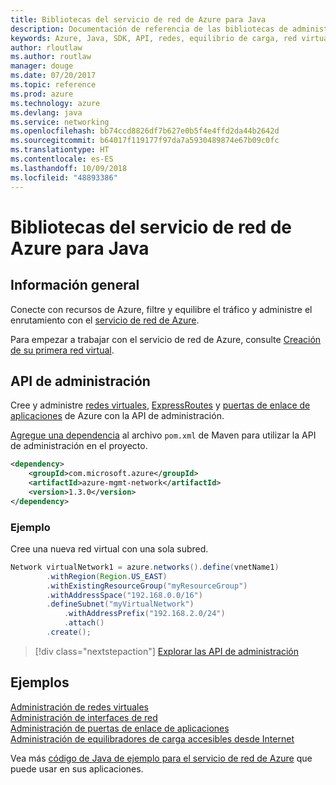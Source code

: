 ```yaml
---
title: Bibliotecas del servicio de red de Azure para Java
description: Documentación de referencia de las bibliotecas de administración del servicio de red de Azure para Java
keywords: Azure, Java, SDK, API, redes, equilibrio de carga, red virtual, subred
author: rloutlaw
ms.author: routlaw
manager: douge
ms.date: 07/20/2017
ms.topic: reference
ms.prod: azure
ms.technology: azure
ms.devlang: java
ms.service: networking
ms.openlocfilehash: bb74ccd8826df7b627e0b5f4e4ffd2da44b2642d
ms.sourcegitcommit: b64017f119177f97da7a5930489874e67b09c0fc
ms.translationtype: HT
ms.contentlocale: es-ES
ms.lasthandoff: 10/09/2018
ms.locfileid: "48893386"
---
```

# <a name="azure-network-libraries-for-java"></a>Bibliotecas del servicio de red de Azure para Java

## <a name="overview"></a>Información general

Conecte con recursos de Azure, filtre y equilibre el tráfico y administre el enrutamiento con el [servicio de red de Azure](/azure/networking/networking-overview).

Para empezar a trabajar con el servicio de red de Azure, consulte [Creación de su primera red virtual](/azure/virtual-network/virtual-network-get-started-vnet-subnet).

## <a name="management-api"></a>API de administración

Cree y administre [redes virtuales](/azure/virtual-network/virtual-networks-overview), [ExpressRoutes](/azure/expressroute/) y [puertas de enlace de aplicaciones](/azure/application-gateway/) de Azure con la API de administración.

[Agregue una dependencia](https://maven.apache.org/guides/getting-started/index.html#How_do_I_use_external_dependencies) al archivo `pom.xml` de Maven para utilizar la API de administración en el proyecto.  

```XML
<dependency>
    <groupId>com.microsoft.azure</groupId>
    <artifactId>azure-mgmt-network</artifactId>
    <version>1.3.0</version>
</dependency>
```   

### <a name="example"></a>Ejemplo

Cree una nueva red virtual con una sola subred.

```java
Network virtualNetwork1 = azure.networks().define(vnetName1)
        .withRegion(Region.US_EAST)
        .withExistingResourceGroup("myResourceGroup")
        .withAddressSpace("192.168.0.0/16")
        .defineSubnet("myVirtualNetwork")
            .withAddressPrefix("192.168.2.0/24")
            .attach()
        .create();
```

> [!div class="nextstepaction"]
> [Explorar las API de administración](/java/api/overview/azure/networking/management)

## <a name="samples"></a>Ejemplos

[Administración de redes virtuales](https://github.com/Azure-Samples/network-java-manage-virtual-network)   
[Administración de interfaces de red](https://github.com/Azure-Samples/network-java-manage-network-interface)   
[Administración de puertas de enlace de aplicaciones](https://github.com/Azure-Samples/application-gateway-java-manage-simple-application-gateways)   
[Administración de equilibradores de carga accesibles desde Internet](https://github.com/Azure-Samples/network-java-manage-internet-facing-load-balancers)   

Vea más [código de Java de ejemplo para el servicio de red de Azure](https://azure.microsoft.com/resources/samples/?platform=java&term=network) que puede usar en sus aplicaciones.
